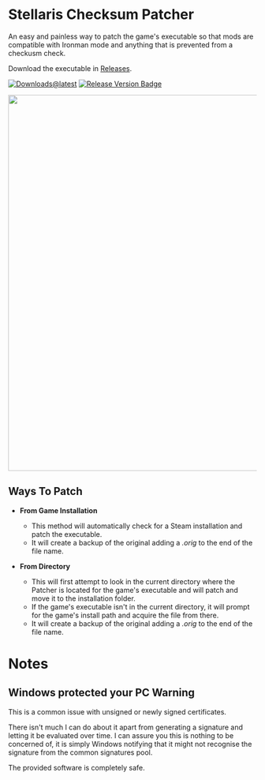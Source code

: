 # Stellaris Checksum Patcher

An easy and painless way to patch the game's executable so that mods are compatible with Ironman mode and anything that is prevented from a checkusm check.

Download the executable in [Releases](https://github.com/r0fld4nc3/stellaris-exe-checksum-patcher/releases).

[![Downloads@latest](https://img.shields.io/github/downloads/r0fld4nc3/stellaris-exe-checksum-patcher/total?style=for-the-badge)](https://github.com/r0fld4nc3/stellaris-exe-checksum-patcher/releases/latest/download/StellarisChecksumPatcher.exe)
[![Release Version Badge](https://img.shields.io/github/v/release/r0fld4nc3/stellaris-exe-checksum-patcher?style=for-the-badge)](https://github.com/r0fld4nc3/stellaris-exe-checksum-patcher/releases)

<p align="center">
<img src="https://github.com/r0fld4nc3/stellaris-exe-checksum-patcher/blob/main/media/stellaris-checksum-patcher-01.png" width="762">
</p>

## Ways To Patch
- **From Game Installation**
  - This method will automatically check for a Steam installation and patch the executable.
  - It will create a backup of the original adding a _.orig_ to the end of the file name.

- **From Directory**
  - This will first attempt to look in the current directory where the Patcher is located for the game's executable and will patch and move it to the installation folder.
  - If the game's executable isn't in the current directory, it will prompt for the game's install path and acquire the file from there.
  - It will create a backup of the original adding a _.orig_ to the end of the file name.

# Notes
## Windows protected your PC Warning
This is a common issue with unsigned or newly signed certificates.
  
There isn't much I can do about it apart from generating a signature and letting it be evaluated over time. I can assure you this is nothing to be concerned of, it is simply Windows notifying that it might not recognise the signature from the common signatures pool.
  
The provided software is completely safe.
